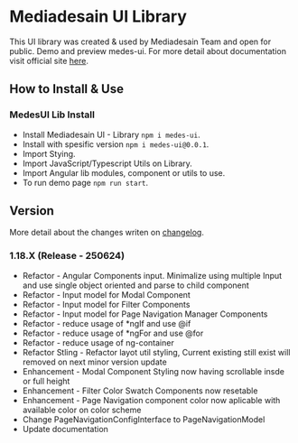 <!-- > # This is beta version
> - medes-ui package not published yet
> - This branch is still on development only mediadesain team able to run
> - Choose release branch to run. example: 1.17.1 -->

# Mediadesain UI Library
This UI library was created & used by Mediadesain Team and open for public. Demo and preview medes-ui. For more detail about documentation visit official site [here](https://doc.mediadesain.com/).

## How to Install & Use
### MedesUI Lib Install
- Install Mediadesain UI - Library `npm i medes-ui`.
- Install with spesific version `npm i medes-ui@0.0.1`.
- Import Stying.
- Import JavaScript/Typescript Utils on Library.
- Import Angular lib modules, component or utils to use.
- To run demo page `npm run start`.

## Version
More detail about the changes writen on [changelog](https://github.com/mediadesain/medes-ui-boilerplate/blob/main/CHANGELOG.md).
### 1.18.X (Release - 250624)
- Refactor - Angular Components input. Minimalize using multiple Input and use single object oriented and parse to child component
- Refactor - Input model for Modal Component
- Refactor - Input model for Filter Components
- Refactor - Input model for Page Navigation Manager Components
- Refactor - reduce usage of *ngIf and use @if
- Refactor - reduce usage of *ngFor and use @for
- Refactor - reduce usage of ng-container
- Refactor Stling - Refactor layot util styling, Current existing still exist will removed on next minor version update
- Enhancement - Modal Component Styling now having scrollable insde or full height 
- Enhancement - Filter Color Swatch Components now resetable
- Enhancement - Page Navigation component color now aplicable with available color on color scheme
- Change PageNavigationConfigInterface to PageNavigationModel
- Update documentation